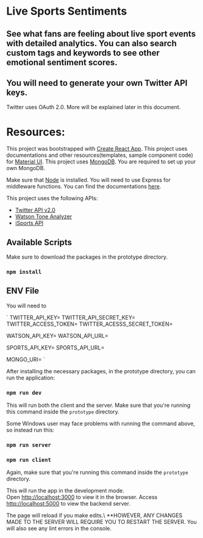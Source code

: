 # Live Sports Sentiments
## See what fans are feeling about live sport events with detailed analytics. You can also search custom tags and keywords to see other emotional sentiment scores.

## You will need to generate your own Twitter API keys.
Twitter uses OAuth 2.0. More will be explained later in this document.

# Resources:
This project was bootstrapped with [Create React App](https://github.com/facebook/create-react-app).
This project uses documentations and other resources(templates, sample component code) for [Material UI](https://material-ui.com/getting-started/templates/).
This project uses [MongoDB](https://www.mongodb.com/). You are required to set up your own MongoDB.

Make sure that [Node](https://nodejs.org/en/) is installed.
You will need to use Express for middleware functions. You can find the documentations [here](https://expressjs.com/).

This project uses the following APIs:
- [Twitter API v2.0](https://developer.twitter.com/en/docs/twitter-api)
- [Watson Tone Analyzer](https://www.ibm.com/watson/services/tone-analyzer/)
- [iSports API](https://www.isportsapi.com/docs.html)

## Available Scripts

Make sure to download the packages in the prototype directory.
### `npm install`

## ENV File

You will need to 

`
TWITTER_API_KEY=<your key here>
TWITTER_API_SECRET_KEY=<your key here>
TWITTER_ACCESS_TOKEN=<your token here>
TWITTER_ACESSS_SECRET_TOKEN=<your token here>

WATSON_API_KEY=<your key here>
WATSON_API_URL=<your generated url here>

SPORTS_API_KEY=<your key here>
SPORTS_API_URL=<your url here>

MONGO_URI=<your mongodb uri here>
`

After installing the necessary packages, in the prototype directory, you can run the application:
### `npm run dev` 
This will run both the client and the server. Make sure that you're running this command inside the `prototype` directory.

Some Windows user may face problems with running the command above, so instead run this:
### `npm run server`
### `npm run client`
Again, make sure that you're running this command inside the `prototype` directory.

This will run the app in the development mode.\
Open [http://localhost:3000](http://localhost:3000) to view it in the browser.
Access [http://localhost:5000](http://localhost:5000) to view the backend server.

The page will reload if you make edits.\ 
**HOWEVER, ANY CHANGES MADE TO THE SERVER WILL REQUIRE YOU TO RESTART THE SERVER.
You will also see any lint errors in the console.
